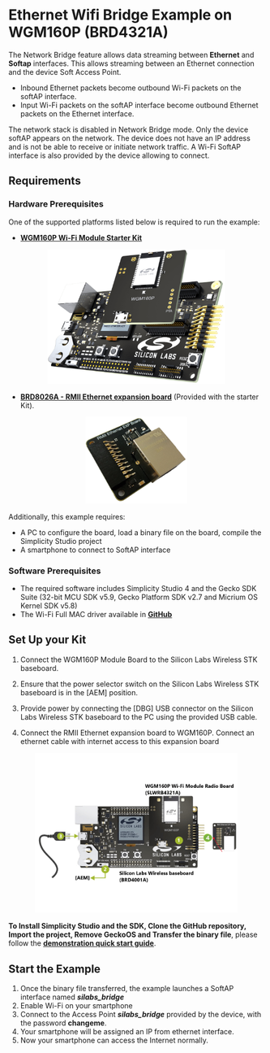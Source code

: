 # Ethernet Wifi Bridge Example on WGM160P (BRD4321A)
The Network Bridge feature allows data streaming between **Ethernet** and **Softap** interfaces.
This allows streaming between an Ethernet connection and the device Soft Access Point. 
* Inbound Ethernet packets become outbound Wi-Fi packets on the softAP interface. 
* Input Wi-Fi packets on the softAP interface become outbound Ethernet packets on the Ethernet interface.

The network stack is disabled in Network Bridge mode. Only the device softAP appears on the network. The device does not have an IP address and is not be able to receive or initiate network traffic.
A Wi-Fi SoftAP interface is also provided by the device allowing to connect.

## Requirements

### Hardware Prerequisites

One of the supported platforms listed below is required to run the example:

* [**WGM160P Wi-Fi Module Starter Kit**](https://www.silabs.com/products/development-tools/wireless/wi-fi/wgm160p-wifi-module-starter-kit)

<p align="center">
  <img src="../shared/doc/wgm160p/wgm160p-starter-kit-2.png" width="350">
  
</p>

* [**BRD8026A - RMII Ethernet expansion board**](https://www.silabs.com/documents/public/schematic-files/BRD8026A-A01-schematic.pdf) (Provided with the starter Kit).

<p align="center">
  <img src="../shared/doc/wgm160p/BRD8026A.png" width="200">
</p>


Additionally, this example requires:

* A PC to configure the board, load a binary file on the board, compile the Simplicity Studio project
* A smartphone to connect to SoftAP interface

### Software Prerequisites

* The required software includes Simplicity Studio 4 and the Gecko SDK Suite (32-bit MCU SDK v5.9, Gecko Platform SDK v2.7 and Micrium OS Kernel SDK v5.8)
* The Wi-Fi Full MAC driver available in [**GitHub**](https://github.com/SiliconLabs/wfx-fullMAC-driver)


## Set Up your Kit

1. Connect the WGM160P Module Board to the Silicon Labs Wireless STK baseboard.

2. Ensure that the power selector switch on the Silicon Labs Wireless STK baseboard is in the [AEM] position.

3. Provide power by connecting the [DBG] USB connector on the Silicon Labs Wireless STK baseboard to the PC using the provided USB cable.

4. Connect the RMII Ethernet expansion board to WGM160P. Connect an ethernet cable with internet access to this expansion board

<p align="center">
  <img src="../shared/doc/wgm160p/wgm160p-starter-kit-connections.png" width="400">
</p>

**To Install Simplicity Studio and the SDK, Clone the GitHub repository, Import the project, Remove GeckoOS and Transfer the binary file**, please follow the [**demonstration quick start guide**](https://docs.silabs.com/wifi/wf200/content-source/getting-started/silabs/ssv4/wgm160/wifi-commissioning-micriumos/getting-started#install-simplicity-studio-and-the-sdk).

## Start the Example

1. Once the binary file transferred, the example  launches a SoftAP interface named _**silabs_bridge**_
2. Enable Wi-Fi on your smartphone
3. Connect to the Access Point _**silabs_bridge**_ provided by the device, with the password **changeme**.
4. Your smartphone will be assigned an IP from ethernet interface.
5. Now your smartphone can access the Internet normally.